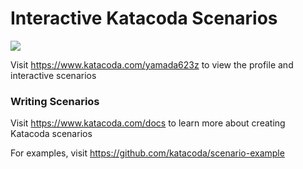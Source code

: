 # Interactive Katacoda Scenarios

[![](http://shields.katacoda.com/katacoda/yamada623z/count.svg)](https://www.katacoda.com/yamada623z "Get your profile on Katacoda.com")

Visit https://www.katacoda.com/yamada623z to view the profile and interactive scenarios

### Writing Scenarios
Visit https://www.katacoda.com/docs to learn more about creating Katacoda scenarios

For examples, visit https://github.com/katacoda/scenario-example
